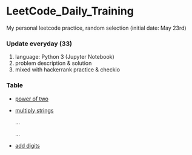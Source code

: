 # LeetCode_Daily_Training
My personal leetcode practice, random selection (initial date: May 23rd)
### Update everyday (33)
1) language: Python 3 (Jupyter Notebook)
2) problem description & solution 
3) mixed with hackerrank practice & checkio
### Table
* [power of two](https://github.com/xlyue92/LeetCode_Daily_Training/blob/master/%20power%20of%20two.ipynb)
* [multiply strings](https://github.com/xlyue92/LeetCode_Daily_Training/blob/master/multiply%20strings.ipynb)

     ...
     
     ...
   
* [add digits](https://github.com/xlyue92/LeetCode_Daily_Training/blob/master/add%20digits.ipynb)
